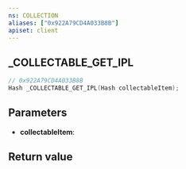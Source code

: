 ```yaml
---
ns: COLLECTION
aliases: ["0x922A79CD4A033B8B"]
apiset: client
---
```

## _COLLECTABLE_GET_IPL

```c
// 0x922A79CD4A033B8B
Hash _COLLECTABLE_GET_IPL(Hash collectableItem);
```


## Parameters
* **collectableItem**:

## Return value

